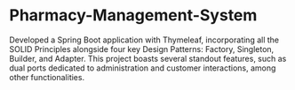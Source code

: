 # Pharmacy-Management-System
Developed a Spring Boot application with Thymeleaf, incorporating all the SOLID Principles alongside four key Design Patterns: Factory, Singleton, Builder, and Adapter. This project boasts several standout features, such as dual ports dedicated to administration and customer interactions, among other functionalities.
